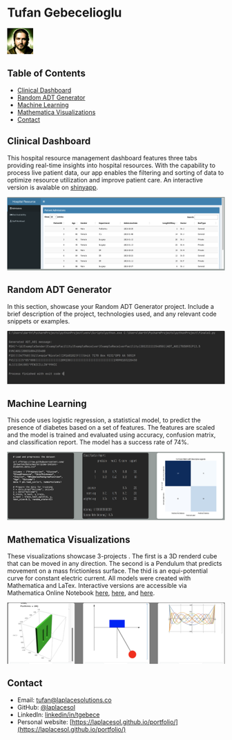 # Tufan Gebecelioglu
<img src="./images/0.png" width="60" height="60">




## Table of Contents

- [Clinical Dashboard](#clinical-dashboard)
- [Random ADT Generator](#random-adt-generator)
- [Machine Learning](#machine-learning)
- [Mathematica Visualizations](#mathematica-visualizations)
- [Contact](#contact)

## Clinical Dashboard

This hospital resource management dashboard features three tabs providing real-time insights into hospital resources. With the capability to process live patient data, our app enables the filtering and sorting of data to optimize resource utilization and improve patient care. An interactive version is avalable on [shinyapp](https://darthnewhopee.shinyapps.io/emergency/?_ga=2.101306498.2059886193.1680392953-163364251.1680392953). 

![](images/ClinicalDashboard.png)

## Random ADT Generator

In this section, showcase your Random ADT Generator project. Include a brief description of the project, technologies used, and any relevant code snippets or examples.

![](images/ADTGen.png)

## Machine Learning

This code uses logistic regression, a statistical model, to predict the presence of diabetes based on a set of features. The features are scaled and the model is trained and evaluated using accuracy, confusion matrix, and classification report. The model has a success rate of 74%.

![](images/MachineLearning.png)

## Mathematica Visualizations

These visualizations showcase 3-projects . The first is a 3D renderd cube that can be moved in any direction. The second is a Pendulum that predicts movement on a mass frictionless surface. The thid is an equi-potential curve for constant electric current. All models were created with Mathematica and LaTex.  Interactive versions are accessible via Mathematica Online Notebook [here](https://www.wolframcloud.com/obj/tg021/Published/CubeRender.nb), [here](https://www.wolframcloud.com/obj/tg021/Published/Pendulum.nb), and [here](https://www.wolframcloud.com/obj/tg021/Published/EquiCurv.nb). 

![](images/Mathematica.png)



## Contact

- Email: tufan@laplacesolutions.co
- GitHub: [@laplacesol](https://github.com/laplacesol)
- LinkedIn: [linkedin/in/tgebece](https://www.linkedin.com/in/tgebece/)
- Personal website: [https://laplacesol.github.io/portfolio/](https://laplacesol.github.io/portfolio/)
